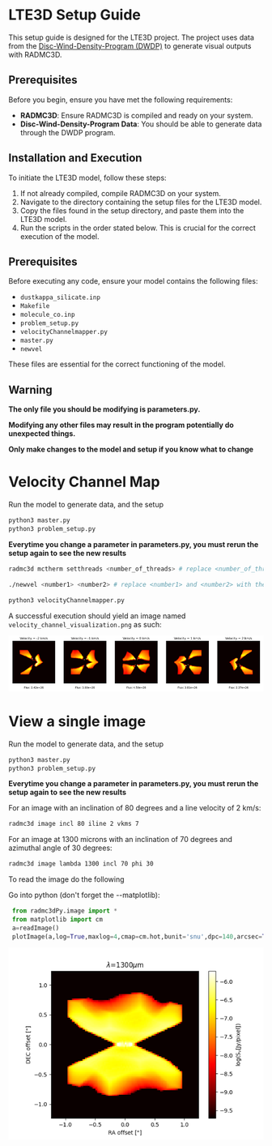 # LTE3D Setup Guide

This setup guide is designed for the LTE3D project. The project uses data from the [Disc-Wind-Density-Program (DWDP)](https://github.com/K1zum1/Disc-Wind-Density-Program) to generate visual outputs with RADMC3D.

## Prerequisites

Before you begin, ensure you have met the following requirements:

- **RADMC3D**: Ensure RADMC3D is compiled and ready on your system.
- **Disc-Wind-Density-Program Data**: You should be able to generate data through the DWDP program.

## Installation and Execution

To initiate the LTE3D model, follow these steps:

1. If not already compiled, compile RADMC3D on your system.
2. Navigate to the directory containing the setup files for the LTE3D model.
3. Copy the files found in the setup directory, and paste them into the LTE3D model.
4. Run the scripts in the order stated below. This is crucial for the correct execution of the model.

## Prerequisites

Before executing any code, ensure your model contains the following files:

- `dustkappa_silicate.inp`
- `Makefile`
- `molecule_co.inp`
- `problem_setup.py`
- `velocityChannelmapper.py`
- `master.py`
- `newvel`

These files are essential for the correct functioning of the model.

## Warning
**The only file you should be modifying is parameters.py.**

**Modifying any other files may result in the program potentially do unexpected things.**

**Only make changes to the model and setup if you know what to change**

# Velocity Channel Map

Run the model to generate data, and the setup
```python
python3 master.py
python3 problem_setup.py
```
**Everytime you change a parameter in parameters.py, you must rerun the setup again to see the new results**

```bash
radmc3d mctherm setthreads <number_of_threads> # replace <number_of_threads> with the desired number
```

```bash
./newvel <number1> <number2> # replace <number1> and <number2> with the desired numbers
```

```python
python3 velocityChannelmapper.py
```

A successful execution should yield an image named `velocity_channel_visualization.png` as such:

![alt text](samples/sampleChannel.png)

# View a single image

Run the model to generate data, and the setup
```python
python3 master.py
python3 problem_setup.py
```
**Everytime you change a parameter in parameters.py, you must rerun the setup again to see the new results**

For an image with an inclination of 80 degrees and a line velocity of 2 km/s:
```bash
radmc3d image incl 80 iline 2 vkms 7
```
For an image at 1300 microns with an inclination of 70 degrees and azimuthal angle of 30 degrees:
```bash
radmc3d image lambda 1300 incl 70 phi 30
```
To read the image do the following

Go into python (don't forget the --matplotlib):

```python
 from radmc3dPy.image import *
 from matplotlib import cm
 a=readImage()
 plotImage(a,log=True,maxlog=4,cmap=cm.hot,bunit='snu',dpc=140,arcsec=True)
 ```

![alt text](samples/sampleDensity.png)